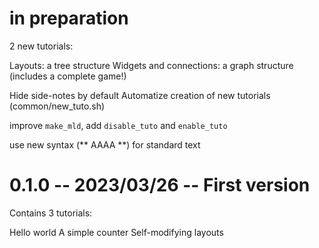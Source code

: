 # in preparation

2 new tutorials:

Layouts: a tree structure
Widgets and connections: a graph structure (includes a complete game!)

Hide side-notes by default
Automatize creation of new tutorials (common/new_tuto.sh)

improve `make_mld`, add `disable_tuto` and `enable_tuto`

use new syntax (** AAAA **) for standard text

# 0.1.0 -- 2023/03/26 -- First version

Contains 3 tutorials:

Hello world
A simple counter
Self-modifying layouts
